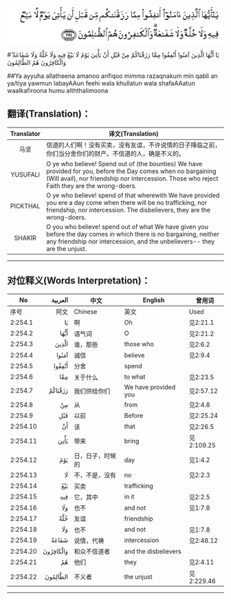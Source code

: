 ![002:254](images/002_254.gif)

#يَا أَيُّهَا الَّذِينَ آمَنُوا أَنْفِقُوا مِمَّا رَزَقْنَاكُمْ مِنْ قَبْلِ أَنْ يَأْتِيَ يَوْمٌ لَا بَيْعٌ فِيهِ وَلَا خُلَّةٌ وَلَا شَفَاعَةٌ ۗ وَالْكَافِرُونَ هُمُ الظَّالِمُونَ 

##Ya ayyuha allatheena amanoo anfiqoo mimma razaqnakum min qabli an ya/tiya yawmun labayAAun feehi wala khullatun wala shafaAAatun waalkafiroona humu alththalimoona 

## 翻译(Translation)：

| Translator | 译文(Translation)                                            |
| :--------: | ------------------------------------------------------------ |
|    马坚    | 信道的人们啊！没有买卖，没有友谊，不许说情的日子降临之前，你们当分舍你们的财产。不信道的人，确是不义的。 |
|  YUSUFALI  | O ye who believe! Spend out of (the bounties) We have provided for you, before the Day comes when no bargaining (Will avail), nor friendship nor intercession. Those who reject Faith they are the wrong-doers. |
|  PICKTHAL  | O ye who believe! spend of that wherewith We have provided you ere a day come when there will be no trafficking, nor friendship, nor intercession. The disbelievers, they are the wrong-doers. |
|   SHAKIR   | O you who believe! spend out of what We have given you before the day comes in which there is no bargaining, neither any friendship nor intercession, and the unbelievers-- they are the unjust. |

---

## 对位释义(Words Interpretation)：

| No   | العربية | 中文    | English | 曾用词 |
| ---- | ------: | ------- | ------- | ------ |
| 序号 |    阿文 | Chinese | 英文    | Used   |
| 2:254.1  | يَا        | 啊               | Oh                   | 见2:21.1   |
| 2:254.2  | أَيُّهَا      | 语气词           | O                    | 见2:21.2   |
| 2:254.3  | الَّذِينَ     | 谁，那些         | those who            | 见2:6.2    |
| 2:254.4  | آمَنُوا     | 诚信             | believe              | 见2:9.4    |
| 2:254.5  | أَنْفِقُوا    | 分舍             | spend                |            |
| 2:254.6  | مِمَّا       | 关于什么         | to what              | 见2:23.5   |
| 2:254.7  | رَزَقْنَاكُمْ   | 我们供给你们     | We have provided you | 见2:57.12  |
| 2:254.8  | مِنْ        | 从               | from                 | 见2:4.8    |
| 2:254.9  | قَبْلِ       | 以前             | Before               | 见2:25.24  |
| 2:254.10 | أَنْ        | 该               | that                 | 见2:26.5   |
| 2:254.11 | يَأْتِيَ      | 带来             | bring                | 见2:109.25 |
| 2:254.12 | يَوْمٌ       | 日，日子，时候的 | day                  | 见1:4.2    |
| 2:254.13 | لَا        | 不，不是，没有   | no                   | 见2:2.3    |
| 2:254.14 | بَيْعٌ       | 买卖             | trafficking          |            |
| 2:254.15 | فِيهِ       | 它，其中         | in it                | 见2:2.5    |
| 2:254.16 | وَلَا       | 也不             | and not              | 见1:7.8    |
| 2:254.17 | خُلَّةٌ       | 友谊             | friendship           |            |
| 2:254.18 | وَلَا       | 也不             | and not              | 见1:7.8    |
| 2:254.19 | شَفَاعَةٌ     | 说情，代祷       | intercession         | 见2:48.12  |
| 2:254.20 | وَالْكَافِرُونَ | 和众不信道者     | and the disbelievers |            |
| 2:254.21 | هُمُ        | 他们             | they                 | 见2:4.11   |
| 2:254.22 | الظَّالِمُونَ  | 不义者           | the unjust           | 见2:229.46 |

---
